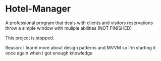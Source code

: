 # Hotel-Manager
A professional program that deals with clients and visitors reservations throw a simple window with muliple abilities (NOT FINISHED)

This project is stopped.

Reason: I learnt more about design patterns and MVVM so I'm starting it once again when I got enough knowledge
